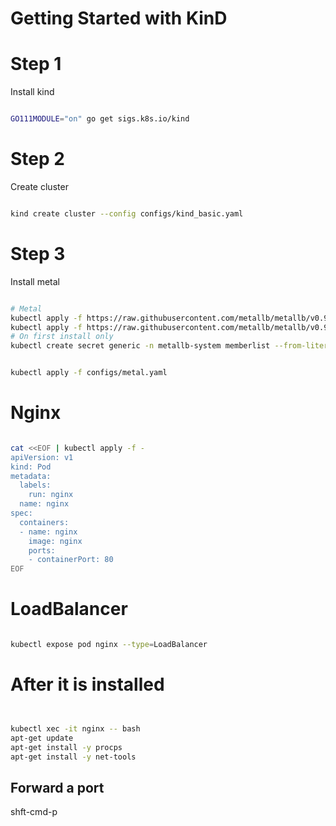 # Getting Started with KinD 


# Step 1

Install kind

```bash

GO111MODULE="on" go get sigs.k8s.io/kind

```


# Step 2

Create cluster

```bash

kind create cluster --config configs/kind_basic.yaml
```

# Step 3

Install metal

```bash

# Metal
kubectl apply -f https://raw.githubusercontent.com/metallb/metallb/v0.9.5/manifests/namespace.yaml
kubectl apply -f https://raw.githubusercontent.com/metallb/metallb/v0.9.5/manifests/metallb.yaml
# On first install only
kubectl create secret generic -n metallb-system memberlist --from-literal=secretkey="$(openssl rand -base64 128)"


kubectl apply -f configs/metal.yaml 


```


# Nginx


```bash

cat <<EOF | kubectl apply -f -
apiVersion: v1
kind: Pod
metadata:
  labels:
    run: nginx
  name: nginx
spec:
  containers:
  - name: nginx 
    image: nginx
    ports:
    - containerPort: 80
EOF


```

# LoadBalancer

```bash

kubectl expose pod nginx --type=LoadBalancer

```


   
# After it is installed


```bash


kubectl xec -it nginx -- bash
apt-get update
apt-get install -y procps
apt-get install -y net-tools

```


## Forward a port


shft-cmd-p

